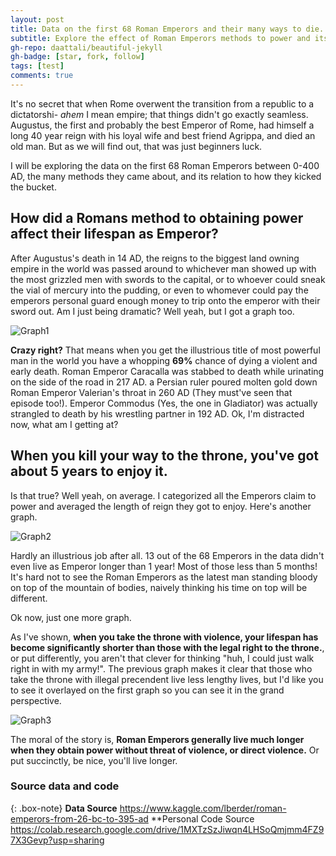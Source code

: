 ```yaml
---
layout: post
title: Data on the first 68 Roman Emperors and their many ways to die.
subtitle: Explore the effect of Roman Emperors methods to power and its relation to their demises.
gh-repo: daattali/beautiful-jekyll
gh-badge: [star, fork, follow]
tags: [test]
comments: true
---
```


  It's no secret that when Rome overwent the transition from a republic to a dictatorshi- *ahem* I mean empire; that things didn't go exactly seamless. Augustus, the first and probably the best Emperor of Rome, had himself a long 40 year reign with his loyal wife and best friend Agrippa, and died an old man. But as we will find out, that was just beginners luck.

  I will be exploring the data on the first 68 Roman Emperors between 0-400 AD, the many methods they came about, and its relation to how they kicked the bucket.

## How did a Romans method to obtaining power affect their lifespan as Emperor?



  After Augustus's death in 14 AD, the reigns to the biggest land owning empire in the world was passed around to whichever man showed up with the most grizzled men with swords to the capital, or to whoever could sneak the vial of mercury into the pudding, or even to whomever could pay the emperors personal guard enough money to trip onto the emperor with their sword out. Am I just being dramatic? Well yeah, but I got a graph too.



![Graph1](https://i.imgur.com/3PVB7tk.png)


**Crazy right?** That means when you get the illustrious title of most powerful man in the world you have a whopping **69%** chance of dying a violent and early death. Roman Emperor Caracalla was stabbed to death while urinating on the side of the road in 217 AD. a Persian ruler poured molten gold down Roman Emperor Valerian's throat in 260 AD (They must've seen that episode too!). Emperor Commodus (Yes, the one in Gladiator) was actually strangled to death by his wrestling partner in 192 AD. Ok, I'm distracted now, what am I getting at?

## When you kill your way to the throne, you've got about 5 years to enjoy it.

Is that true? Well yeah, on average. I categorized all the Emperors claim to power and averaged the length of reign they got to enjoy. Here's another graph.

![Graph2](https://i.imgur.com/uVPjFzT.png)

Hardly an illustrious job after all. 13 out of the 68 Emperors in the data didn't even live as Emperor longer than 1 year! Most of those less than 5 months! It's hard not to see the Roman Emperors as the latest man standing bloody on top of the mountain of bodies, naively thinking his time on top will be different.

Ok now, just one more graph.

As I've shown, **when you take the throne with violence, your lifespan has become significantly shorter than those with the legal right to the throne.**, or put differently, you aren't that clever for thinking "huh, I could just walk right in with my army!". The previous graph makes it clear that those who take the throne with illegal precendent live less lengthy lives, but I'd like you to see it overlayed on the first graph so you can see it in the grand perspective.

![Graph3](https://i.imgur.com/WSsSMG5.png)

The moral of the story is, **Roman Emperors generally live much longer when they obtain power without threat of violence, or direct violence.** Or put succinctly, be nice, you'll live longer.

### Source data and code

{: .box-note}
**Data Source** https://www.kaggle.com/lberder/roman-emperors-from-26-bc-to-395-ad
**Personal Code Source https://colab.research.google.com/drive/1MXTzSzJiwqn4LHSoQmjmm4FZ97X3Gevp?usp=sharing

